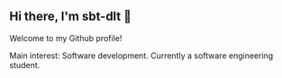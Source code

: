 ## Hi there, I'm sbt-dlt 👋
Welcome to my Github profile!

Main interest: Software development.
Currently a software engineering student.
